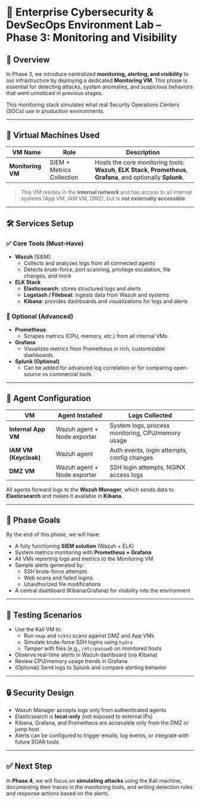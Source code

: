 # 🔐 Enterprise Cybersecurity & DevSecOps Environment Lab – Phase 3: Monitoring and Visibility

## 🧩 Overview

In Phase 3, we introduce centralized **monitoring, alerting, and visibility** to our infrastructure by deploying a dedicated **Monitoring VM**. This phase is essential for detecting attacks, system anomalies, and suspicious behaviors that went unnoticed in previous stages.

This monitoring stack simulates what real Security Operations Centers (SOCs) use in production environments.

---

## 🧱 Virtual Machines Used

| VM Name           | Role                     | Description                                                             |
|-------------------|--------------------------|-------------------------------------------------------------------------|
| **Monitoring VM** | SIEM + Metrics Collection| Hosts the core monitoring tools: **Wazuh**, **ELK Stack**, **Prometheus**, **Grafana**, and optionally **Splunk**. |

> This VM resides in the **internal network** and has access to all internal systems (App VM, IAM VM, DMZ), but is **not externally accessible**.

---

## 🛠️ Services Setup

### ✅ Core Tools (Must-Have)
- **Wazuh** (SIEM)
  - Collects and analyzes logs from all connected agents
  - Detects brute-force, port scanning, privilege escalation, file changes, and more
- **ELK Stack**
  - **Elasticsearch**: stores structured logs and alerts
  - **Logstash / Filebeat**: ingests data from Wazuh and systems
  - **Kibana**: provides dashboards and visualizations for logs and alerts

### 🌟 Optional (Advanced)
- **Prometheus**
  - Scrapes metrics (CPU, memory, etc.) from all internal VMs
- **Grafana**
  - Visualizes metrics from Prometheus in rich, customizable dashboards
- **Splunk (Optional)**
  - Can be added for advanced log correlation or for comparing open-source vs commercial tools

---

## 🧱 Agent Configuration

| VM               | Agent Installed          | Logs Collected                                    |
|------------------|--------------------------|--------------------------------------------------|
| **Internal App VM** | Wazuh agent + Node exporter | System logs, process monitoring, CPU/memory usage |
| **IAM VM (Keycloak)** | Wazuh agent             | Auth events, login attempts, config changes       |
| **DMZ VM**        | Wazuh agent + Node exporter | SSH login attempts, NGINX access logs            |

All agents forward logs to the **Wazuh Manager**, which sends data to **Elasticsearch** and makes it available in **Kibana**.

---

## 🎯 Phase Goals

By the end of this phase, we will have:

- A fully functioning **SIEM solution** (Wazuh + ELK)
- System metrics monitoring with **Prometheus + Grafana**
- All VMs reporting logs and metrics to the Monitoring VM
- Sample alerts generated by:
  - SSH brute-force attempts
  - Web scans and failed logins
  - Unauthorized file modifications
- A central dashboard (Kibana/Grafana) for visibility into the environment

---

## 🧪 Testing Scenarios

- Use the Kali VM to:
  - Run `nmap` and `nikto` scans against DMZ and App VMs
  - Simulate brute-force SSH logins using `hydra`
  - Tamper with files (e.g., `/etc/passwd`) on monitored hosts
- Observe real-time alerts in Wazuh dashboard (via Kibana)
- Review CPU/memory usage trends in Grafana
- (Optional) Send logs to Splunk and compare alerting behavior

---

## 🔒 Security Design

- Wazuh Manager accepts logs only from authenticated agents
- Elasticsearch is **local-only** (not exposed to external IPs)
- Kibana, Grafana, and Prometheus are accessible only from the DMZ or jump host
- Alerts can be configured to trigger emails, log events, or integrate with future SOAR tools

---

## ✅ Next Step

In **Phase 4**, we will focus on **simulating attacks** using the Kali machine, documenting their traces in the monitoring tools, and writing detection rules and response actions based on the alerts.

